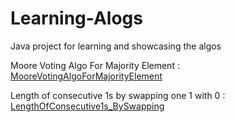 # Learning-Alogs
Java project for learning and showcasing the algos

Moore Voting Algo For Majority Element :  [MooreVotingAlgoForMajorityElement](src/main/java/org/learning/algos/MooreVotingAlgoForMajorityElement.java)

Length of consecutive 1s by swapping one 1 with 0 :  [LengthOfConsecutive1s_BySwapping](src/main/java/org/learning/algos/LengthOfConsecutive1s_BySwapping.java)
